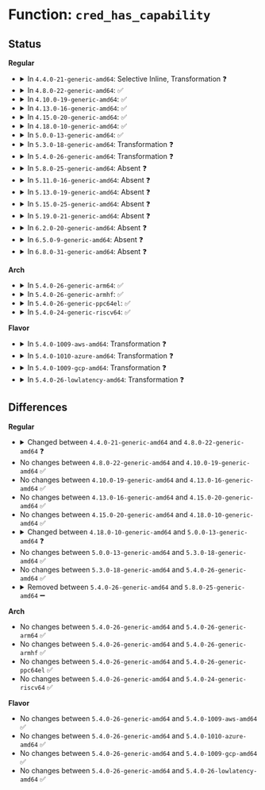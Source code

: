 # Function: <code>cred_has_capability</code>

## Status
<b>Regular</b>
<ul>
<li>
<details>
<summary>In <code>4.4.0-21-generic-amd64</code>: Selective Inline, Transformation ❓</summary>

```c
int cred_has_capability(const struct cred * cred, int cap, int audit)
```

```json
{
  "name": "cred_has_capability",
  "collision_type": "Unique Static",
  "inline_type": "Selective",
  "funcs": [
    {
      "addr": 18446744071582279808,
      "name": "cred_has_capability",
      "external": false,
      "loc": "security/selinux/hooks.c:1586",
      "file": "security/selinux/hooks.c",
      "inline": "not declared, inlined",
      "caller_inline": [],
      "caller_func": [
        "security/selinux/hooks.c:selinux_vm_enough_memory",
        "security/selinux/hooks.c:selinux_capable",
        "security/selinux/hooks.c:selinux_file_ioctl",
        "security/selinux/hooks.c:selinux_inode_getsecurity"
      ]
    }
  ],
  "symbols": [
    {
      "addr": 18446744071582279808,
      "name": "cred_has_capability.part.44",
      "section": ".text",
      "bind": "STB_LOCAL",
      "size": 25
    },
    {
      "addr": 18446744071582281520,
      "name": "cred_has_capability",
      "section": ".text",
      "bind": "STB_LOCAL",
      "size": 256
    }
  ]
}
```
</details>
</li>
<li>
<details>
<summary>In <code>4.8.0-22-generic-amd64</code>: ✅</summary>

```c
int cred_has_capability(const struct cred * cred, int cap, int audit, bool initns)
```

```json
{
  "name": "cred_has_capability",
  "collision_type": "Unique Static",
  "inline_type": "No",
  "funcs": [
    {
      "addr": 18446744071582500768,
      "name": "cred_has_capability",
      "external": false,
      "loc": "security/selinux/hooks.c:1657",
      "file": "security/selinux/hooks.c",
      "inline": "seen, unknown",
      "caller_inline": [],
      "caller_func": [
        "security/selinux/hooks.c:selinux_file_ioctl",
        "security/selinux/hooks.c:selinux_inode_getsecurity",
        "security/selinux/hooks.c:selinux_vm_enough_memory",
        "security/selinux/hooks.c:selinux_capable"
      ]
    }
  ],
  "symbols": [
    {
      "addr": 18446744071582500768,
      "name": "cred_has_capability",
      "section": ".text",
      "bind": "STB_LOCAL",
      "size": 282
    }
  ]
}
```
</details>
</li>
<li>
<details>
<summary>In <code>4.10.0-19-generic-amd64</code>: ✅</summary>

```c
int cred_has_capability(const struct cred * cred, int cap, int audit, bool initns)
```

```json
{
  "name": "cred_has_capability",
  "collision_type": "Unique Static",
  "inline_type": "No",
  "funcs": [
    {
      "addr": 18446744071582593616,
      "name": "cred_has_capability",
      "external": false,
      "loc": "security/selinux/hooks.c:1665",
      "file": "security/selinux/hooks.c",
      "inline": "seen, unknown",
      "caller_inline": [],
      "caller_func": [
        "security/selinux/hooks.c:selinux_file_ioctl",
        "security/selinux/hooks.c:selinux_inode_getsecurity",
        "security/selinux/hooks.c:selinux_vm_enough_memory",
        "security/selinux/hooks.c:selinux_capable"
      ]
    }
  ],
  "symbols": [
    {
      "addr": 18446744071582593616,
      "name": "cred_has_capability",
      "section": ".text",
      "bind": "STB_LOCAL",
      "size": 282
    }
  ]
}
```
</details>
</li>
<li>
<details>
<summary>In <code>4.13.0-16-generic-amd64</code>: ✅</summary>

```c
int cred_has_capability(const struct cred * cred, int cap, int audit, bool initns)
```

```json
{
  "name": "cred_has_capability",
  "collision_type": "Unique Static",
  "inline_type": "No",
  "funcs": [
    {
      "addr": 18446744071582684208,
      "name": "cred_has_capability",
      "external": false,
      "loc": "security/selinux/hooks.c:1664",
      "file": "security/selinux/hooks.c",
      "inline": "seen, unknown",
      "caller_inline": [],
      "caller_func": [
        "security/selinux/hooks.c:selinux_file_ioctl",
        "security/selinux/hooks.c:has_cap_mac_admin",
        "security/selinux/hooks.c:selinux_vm_enough_memory",
        "security/selinux/hooks.c:selinux_capable"
      ]
    }
  ],
  "symbols": [
    {
      "addr": 18446744071582684208,
      "name": "cred_has_capability",
      "section": ".text",
      "bind": "STB_LOCAL",
      "size": 281
    }
  ]
}
```
</details>
</li>
<li>
<details>
<summary>In <code>4.15.0-20-generic-amd64</code>: ✅</summary>

```c
int cred_has_capability(const struct cred * cred, int cap, int audit, bool initns)
```

```json
{
  "name": "cred_has_capability",
  "collision_type": "Unique Static",
  "inline_type": "No",
  "funcs": [
    {
      "addr": 18446744071582839792,
      "name": "cred_has_capability",
      "external": false,
      "loc": "security/selinux/hooks.c:1668",
      "file": "security/selinux/hooks.c",
      "inline": "seen, unknown",
      "caller_inline": [],
      "caller_func": [
        "security/selinux/hooks.c:selinux_file_ioctl",
        "security/selinux/hooks.c:has_cap_mac_admin",
        "security/selinux/hooks.c:selinux_vm_enough_memory",
        "security/selinux/hooks.c:selinux_capable"
      ]
    }
  ],
  "symbols": [
    {
      "addr": 18446744071582839792,
      "name": "cred_has_capability",
      "section": ".text",
      "bind": "STB_LOCAL",
      "size": 281
    }
  ]
}
```
</details>
</li>
<li>
<details>
<summary>In <code>4.18.0-10-generic-amd64</code>: ✅</summary>

```c
int cred_has_capability(const struct cred * cred, int cap, int audit, bool initns)
```

```json
{
  "name": "cred_has_capability",
  "collision_type": "Unique Static",
  "inline_type": "No",
  "funcs": [
    {
      "addr": 18446744071583023232,
      "name": "cred_has_capability",
      "external": false,
      "loc": "security/selinux/hooks.c:1767",
      "file": "security/selinux/hooks.c",
      "inline": "seen, unknown",
      "caller_inline": [],
      "caller_func": [
        "security/selinux/hooks.c:selinux_file_ioctl",
        "security/selinux/hooks.c:has_cap_mac_admin",
        "security/selinux/hooks.c:selinux_vm_enough_memory",
        "security/selinux/hooks.c:selinux_capable"
      ]
    }
  ],
  "symbols": [
    {
      "addr": 18446744071583023232,
      "name": "cred_has_capability",
      "section": ".text",
      "bind": "STB_LOCAL",
      "size": 283
    }
  ]
}
```
</details>
</li>
<li>
<details>
<summary>In <code>5.0.0-13-generic-amd64</code>: ✅</summary>

```c
int cred_has_capability(const struct cred * cred, int cap, unsigned int opts, bool initns)
```

```json
{
  "name": "cred_has_capability",
  "collision_type": "Unique Static",
  "inline_type": "No",
  "funcs": [
    {
      "addr": 18446744071583139744,
      "name": "cred_has_capability",
      "external": false,
      "loc": "security/selinux/hooks.c:1582",
      "file": "security/selinux/hooks.c",
      "inline": "seen, unknown",
      "caller_inline": [],
      "caller_func": [
        "security/selinux/hooks.c:selinux_file_ioctl",
        "security/selinux/hooks.c:has_cap_mac_admin",
        "security/selinux/hooks.c:selinux_vm_enough_memory",
        "security/selinux/hooks.c:selinux_capable"
      ]
    }
  ],
  "symbols": [
    {
      "addr": 18446744071583139744,
      "name": "cred_has_capability",
      "section": ".text",
      "bind": "STB_LOCAL",
      "size": 294
    }
  ]
}
```
</details>
</li>
<li>
<details>
<summary>In <code>5.3.0-18-generic-amd64</code>: Transformation ❓</summary>

```c
int cred_has_capability(const struct cred * cred, int cap, unsigned int opts, bool initns)
```

```json
{
  "name": "cred_has_capability",
  "collision_type": "Unique Static",
  "inline_type": "No",
  "funcs": [
    {
      "addr": 0,
      "name": "cred_has_capability",
      "external": false,
      "loc": "security/selinux/hooks.c:1626",
      "file": "security/selinux/hooks.c",
      "inline": "seen, unknown",
      "caller_inline": [],
      "caller_func": [
        "security/selinux/hooks.c:selinux_file_ioctl",
        "security/selinux/hooks.c:has_cap_mac_admin",
        "security/selinux/hooks.c:selinux_vm_enough_memory",
        "security/selinux/hooks.c:selinux_capable"
      ]
    }
  ],
  "symbols": [
    {
      "addr": 18446744071583327600,
      "name": "cred_has_capability",
      "section": ".text",
      "bind": "STB_LOCAL",
      "size": 284
    },
    {
      "addr": 18446744071583351582,
      "name": "cred_has_capability.cold",
      "section": ".text",
      "bind": "STB_LOCAL",
      "size": 14
    }
  ]
}
```
</details>
</li>
<li>
<details>
<summary>In <code>5.4.0-26-generic-amd64</code>: Transformation ❓</summary>

```c
int cred_has_capability(const struct cred * cred, int cap, unsigned int opts, bool initns)
```

```json
{
  "name": "cred_has_capability",
  "collision_type": "Unique Static",
  "inline_type": "No",
  "funcs": [
    {
      "addr": 0,
      "name": "cred_has_capability",
      "external": false,
      "loc": "security/selinux/hooks.c:1628",
      "file": "security/selinux/hooks.c",
      "inline": "seen, unknown",
      "caller_inline": [],
      "caller_func": [
        "security/selinux/hooks.c:selinux_file_ioctl",
        "security/selinux/hooks.c:has_cap_mac_admin",
        "security/selinux/hooks.c:selinux_vm_enough_memory",
        "security/selinux/hooks.c:selinux_capable"
      ]
    }
  ],
  "symbols": [
    {
      "addr": 18446744071583432960,
      "name": "cred_has_capability",
      "section": ".text",
      "bind": "STB_LOCAL",
      "size": 282
    },
    {
      "addr": 18446744071583457550,
      "name": "cred_has_capability.cold",
      "section": ".text",
      "bind": "STB_LOCAL",
      "size": 14
    }
  ]
}
```
</details>
</li>
<li>
<details>
<summary>In <code>5.8.0-25-generic-amd64</code>: Absent ❓</summary>

```json
{
  "name": "cred_has_capability",
  "collision_type": "Unique Static",
  "inline_type": "Selective",
  "funcs": [
    {
      "addr": 18446744071583776202,
      "name": "cred_has_capability",
      "external": false,
      "loc": "security/selinux/hooks.c:1581",
      "file": "security/selinux/hooks.c",
      "inline": "not declared, inlined",
      "caller_inline": [
        "security/selinux/hooks.c:selinux_vm_enough_memory"
      ],
      "caller_func": [
        "security/selinux/hooks.c:selinux_file_ioctl",
        "security/selinux/hooks.c:has_cap_mac_admin",
        "security/selinux/hooks.c:selinux_capable"
      ]
    }
  ],
  "symbols": [
    {
      "addr": 18446744071583771168,
      "name": "cred_has_capability.isra.0",
      "section": ".text",
      "bind": "STB_LOCAL",
      "size": 278
    },
    {
      "addr": 18446744071583800710,
      "name": "cred_has_capability.isra.0.cold",
      "section": ".text",
      "bind": "STB_LOCAL",
      "size": 14
    }
  ]
}
```
</details>
</li>
<li>
<details>
<summary>In <code>5.11.0-16-generic-amd64</code>: Absent ❓</summary>

```json
{
  "name": "cred_has_capability",
  "collision_type": "Unique Static",
  "inline_type": "Selective",
  "funcs": [
    {
      "addr": 18446744071583896330,
      "name": "cred_has_capability",
      "external": false,
      "loc": "security/selinux/hooks.c:1590",
      "file": "security/selinux/hooks.c",
      "inline": "not declared, inlined",
      "caller_inline": [
        "security/selinux/hooks.c:selinux_vm_enough_memory"
      ],
      "caller_func": [
        "security/selinux/hooks.c:selinux_file_ioctl",
        "security/selinux/hooks.c:has_cap_mac_admin",
        "security/selinux/hooks.c:selinux_capable"
      ]
    }
  ],
  "symbols": [
    {
      "addr": 18446744071583890848,
      "name": "cred_has_capability.isra.0",
      "section": ".text",
      "bind": "STB_LOCAL",
      "size": 278
    },
    {
      "addr": 18446744071591363120,
      "name": "cred_has_capability.isra.0.cold",
      "section": ".text",
      "bind": "STB_LOCAL",
      "size": 14
    }
  ]
}
```
</details>
</li>
<li>
<details>
<summary>In <code>5.13.0-19-generic-amd64</code>: Absent ❓</summary>

```json
{
  "name": "cred_has_capability",
  "collision_type": "Unique Static",
  "inline_type": "Selective",
  "funcs": [
    {
      "addr": 18446744071583922010,
      "name": "cred_has_capability",
      "external": false,
      "loc": "security/selinux/hooks.c:1649",
      "file": "security/selinux/hooks.c",
      "inline": "not declared, inlined",
      "caller_inline": [
        "security/selinux/hooks.c:selinux_vm_enough_memory"
      ],
      "caller_func": [
        "security/selinux/hooks.c:selinux_file_ioctl",
        "security/selinux/hooks.c:has_cap_mac_admin",
        "security/selinux/hooks.c:selinux_capable"
      ]
    }
  ],
  "symbols": [
    {
      "addr": 18446744071583917232,
      "name": "cred_has_capability.isra.0",
      "section": ".text",
      "bind": "STB_LOCAL",
      "size": 278
    },
    {
      "addr": 18446744071591305903,
      "name": "cred_has_capability.isra.0.cold",
      "section": ".text",
      "bind": "STB_LOCAL",
      "size": 14
    }
  ]
}
```
</details>
</li>
<li>
<details>
<summary>In <code>5.15.0-25-generic-amd64</code>: Absent ❓</summary>

```json
{
  "name": "cred_has_capability",
  "collision_type": "Unique Static",
  "inline_type": "Selective",
  "funcs": [
    {
      "addr": 18446744071584286090,
      "name": "cred_has_capability",
      "external": false,
      "loc": "security/selinux/hooks.c:1641",
      "file": "security/selinux/hooks.c",
      "inline": "not declared, inlined",
      "caller_inline": [
        "security/selinux/hooks.c:selinux_vm_enough_memory"
      ],
      "caller_func": [
        "security/selinux/hooks.c:selinux_file_ioctl",
        "security/selinux/hooks.c:has_cap_mac_admin",
        "security/selinux/hooks.c:selinux_capable"
      ]
    }
  ],
  "symbols": [
    {
      "addr": 18446744071584280304,
      "name": "cred_has_capability.isra.0",
      "section": ".text",
      "bind": "STB_LOCAL",
      "size": 278
    },
    {
      "addr": 18446744071592294112,
      "name": "cred_has_capability.isra.0.cold",
      "section": ".text",
      "bind": "STB_LOCAL",
      "size": 14
    }
  ]
}
```
</details>
</li>
<li>
<details>
<summary>In <code>5.19.0-21-generic-amd64</code>: Absent ❓</summary>

```json
{
  "name": "cred_has_capability",
  "collision_type": "Unique Static",
  "inline_type": "Selective",
  "funcs": [
    {
      "addr": 18446744071584906478,
      "name": "cred_has_capability",
      "external": false,
      "loc": "security/selinux/hooks.c:1579",
      "file": "security/selinux/hooks.c",
      "inline": "not declared, inlined",
      "caller_inline": [
        "security/selinux/hooks.c:selinux_vm_enough_memory"
      ],
      "caller_func": [
        "security/selinux/hooks.c:selinux_file_ioctl",
        "security/selinux/hooks.c:has_cap_mac_admin",
        "security/selinux/hooks.c:selinux_capable"
      ]
    }
  ],
  "symbols": [
    {
      "addr": 18446744071584897568,
      "name": "cred_has_capability.isra.0",
      "section": ".text",
      "bind": "STB_LOCAL",
      "size": 354
    },
    {
      "addr": 18446744071594076143,
      "name": "cred_has_capability.isra.0.cold",
      "section": ".text",
      "bind": "STB_LOCAL",
      "size": 14
    }
  ]
}
```
</details>
</li>
<li>
<details>
<summary>In <code>6.2.0-20-generic-amd64</code>: Absent ❓</summary>

```json
{
  "name": "cred_has_capability",
  "collision_type": "Unique Static",
  "inline_type": "Selective",
  "funcs": [
    {
      "addr": 18446744071585615246,
      "name": "cred_has_capability",
      "external": false,
      "loc": "security/selinux/hooks.c:1578",
      "file": "security/selinux/hooks.c",
      "inline": "not declared, inlined",
      "caller_inline": [
        "security/selinux/hooks.c:selinux_vm_enough_memory"
      ],
      "caller_func": [
        "security/selinux/hooks.c:selinux_file_ioctl",
        "security/selinux/hooks.c:has_cap_mac_admin",
        "security/selinux/hooks.c:selinux_capable"
      ]
    }
  ],
  "symbols": [
    {
      "addr": 18446744071585605216,
      "name": "cred_has_capability.isra.0",
      "section": ".text",
      "bind": "STB_LOCAL",
      "size": 372
    }
  ]
}
```
</details>
</li>
<li>
<details>
<summary>In <code>6.5.0-9-generic-amd64</code>: Absent ❓</summary>

```json
{
  "name": "cred_has_capability",
  "collision_type": "Unique Static",
  "inline_type": "Selective",
  "funcs": [
    {
      "addr": 18446744071585843731,
      "name": "cred_has_capability",
      "external": false,
      "loc": "security/selinux/hooks.c:1592",
      "file": "security/selinux/hooks.c",
      "inline": "not declared, inlined",
      "caller_inline": [
        "security/selinux/hooks.c:selinux_vm_enough_memory"
      ],
      "caller_func": [
        "security/selinux/hooks.c:selinux_file_ioctl",
        "security/selinux/hooks.c:has_cap_mac_admin",
        "security/selinux/hooks.c:selinux_capable"
      ]
    }
  ],
  "symbols": [
    {
      "addr": 18446744071585835840,
      "name": "cred_has_capability.isra.0",
      "section": ".text",
      "bind": "STB_LOCAL",
      "size": 351
    }
  ]
}
```
</details>
</li>
<li>
<details>
<summary>In <code>6.8.0-31-generic-amd64</code>: Absent ❓</summary>

```json
{
  "name": "cred_has_capability",
  "collision_type": "Unique Static",
  "inline_type": "Selective",
  "funcs": [
    {
      "addr": 18446744071586094470,
      "name": "cred_has_capability",
      "external": false,
      "loc": "security/selinux/hooks.c:1634",
      "file": "security/selinux/hooks.c",
      "inline": "not declared, inlined",
      "caller_inline": [
        "security/selinux/hooks.c:selinux_vm_enough_memory"
      ],
      "caller_func": [
        "security/selinux/hooks.c:selinux_file_ioctl",
        "security/selinux/hooks.c:has_cap_mac_admin",
        "security/selinux/hooks.c:selinux_capable"
      ]
    }
  ],
  "symbols": [
    {
      "addr": 18446744071586085840,
      "name": "cred_has_capability.isra.0",
      "section": ".text",
      "bind": "STB_LOCAL",
      "size": 351
    }
  ]
}
```
</details>
</li>
</ul>
<b>Arch</b>
<ul>
<li>
<details>
<summary>In <code>5.4.0-26-generic-arm64</code>: ✅</summary>

```c
int cred_has_capability(const struct cred * cred, int cap, unsigned int opts, bool initns)
```

```json
{
  "name": "cred_has_capability",
  "collision_type": "Unique Static",
  "inline_type": "No",
  "funcs": [
    {
      "addr": 18446603336495192064,
      "name": "cred_has_capability",
      "external": false,
      "loc": "security/selinux/hooks.c:1628",
      "file": "security/selinux/hooks.c",
      "inline": "seen, unknown",
      "caller_inline": [],
      "caller_func": [
        "security/selinux/hooks.c:selinux_file_ioctl",
        "security/selinux/hooks.c:has_cap_mac_admin",
        "security/selinux/hooks.c:selinux_vm_enough_memory",
        "security/selinux/hooks.c:selinux_capable"
      ]
    }
  ],
  "symbols": [
    {
      "addr": 18446603336495192064,
      "name": "cred_has_capability",
      "section": ".text",
      "bind": "STB_LOCAL",
      "size": 392
    }
  ]
}
```
</details>
</li>
<li>
<details>
<summary>In <code>5.4.0-26-generic-armhf</code>: ✅</summary>

```c
int cred_has_capability(const struct cred * cred, int cap, unsigned int opts, bool initns)
```

```json
{
  "name": "cred_has_capability",
  "collision_type": "Unique Static",
  "inline_type": "No",
  "funcs": [
    {
      "addr": 3228591300,
      "name": "cred_has_capability",
      "external": false,
      "loc": "security/selinux/hooks.c:1628",
      "file": "security/selinux/hooks.c",
      "inline": "seen, unknown",
      "caller_inline": [],
      "caller_func": [
        "security/selinux/hooks.c:selinux_file_ioctl",
        "security/selinux/hooks.c:has_cap_mac_admin",
        "security/selinux/hooks.c:selinux_vm_enough_memory",
        "security/selinux/hooks.c:selinux_capable"
      ]
    }
  ],
  "symbols": [
    {
      "addr": 3228591300,
      "name": "cred_has_capability",
      "section": ".text",
      "bind": "STB_LOCAL",
      "size": 356
    }
  ]
}
```
</details>
</li>
<li>
<details>
<summary>In <code>5.4.0-26-generic-ppc64el</code>: ✅</summary>

```c
int cred_has_capability(const struct cred * cred, int cap, unsigned int opts, bool initns)
```

```json
{
  "name": "cred_has_capability",
  "collision_type": "Unique Static",
  "inline_type": "No",
  "funcs": [
    {
      "addr": 13835058055289156896,
      "name": "cred_has_capability",
      "external": false,
      "loc": "security/selinux/hooks.c:1628",
      "file": "security/selinux/hooks.c",
      "inline": "seen, unknown",
      "caller_inline": [],
      "caller_func": [
        "security/selinux/hooks.c:selinux_file_ioctl",
        "security/selinux/hooks.c:has_cap_mac_admin",
        "security/selinux/hooks.c:selinux_vm_enough_memory",
        "security/selinux/hooks.c:selinux_capable"
      ]
    }
  ],
  "symbols": [
    {
      "addr": 13835058055289156896,
      "name": "cred_has_capability",
      "section": ".text",
      "bind": "STB_LOCAL",
      "size": 540
    }
  ]
}
```
</details>
</li>
<li>
<details>
<summary>In <code>5.4.0-24-generic-riscv64</code>: ✅</summary>

```c
int cred_has_capability(const struct cred * cred, int cap, unsigned int opts, bool initns)
```

```json
{
  "name": "cred_has_capability",
  "collision_type": "Unique Static",
  "inline_type": "No",
  "funcs": [
    {
      "addr": 18446743936274430194,
      "name": "cred_has_capability",
      "external": false,
      "loc": "security/selinux/hooks.c:1628",
      "file": "security/selinux/hooks.c",
      "inline": "seen, unknown",
      "caller_inline": [],
      "caller_func": [
        "security/selinux/hooks.c:selinux_file_ioctl",
        "security/selinux/hooks.c:has_cap_mac_admin",
        "security/selinux/hooks.c:selinux_vm_enough_memory",
        "security/selinux/hooks.c:selinux_capable"
      ]
    }
  ],
  "symbols": [
    {
      "addr": 18446743936274430194,
      "name": "cred_has_capability",
      "section": ".text",
      "bind": "STB_LOCAL",
      "size": 290
    }
  ]
}
```
</details>
</li>
</ul>
<b>Flavor</b>
<ul>
<li>
<details>
<summary>In <code>5.4.0-1009-aws-amd64</code>: Transformation ❓</summary>

```c
int cred_has_capability(const struct cred * cred, int cap, unsigned int opts, bool initns)
```

```json
{
  "name": "cred_has_capability",
  "collision_type": "Unique Static",
  "inline_type": "No",
  "funcs": [
    {
      "addr": 0,
      "name": "cred_has_capability",
      "external": false,
      "loc": "security/selinux/hooks.c:1628",
      "file": "security/selinux/hooks.c",
      "inline": "seen, unknown",
      "caller_inline": [],
      "caller_func": [
        "security/selinux/hooks.c:selinux_file_ioctl",
        "security/selinux/hooks.c:has_cap_mac_admin",
        "security/selinux/hooks.c:selinux_vm_enough_memory",
        "security/selinux/hooks.c:selinux_capable"
      ]
    }
  ],
  "symbols": [
    {
      "addr": 18446744071583401696,
      "name": "cred_has_capability",
      "section": ".text",
      "bind": "STB_LOCAL",
      "size": 282
    },
    {
      "addr": 18446744071583426286,
      "name": "cred_has_capability.cold",
      "section": ".text",
      "bind": "STB_LOCAL",
      "size": 14
    }
  ]
}
```
</details>
</li>
<li>
<details>
<summary>In <code>5.4.0-1010-azure-amd64</code>: Transformation ❓</summary>

```c
int cred_has_capability(const struct cred * cred, int cap, unsigned int opts, bool initns)
```

```json
{
  "name": "cred_has_capability",
  "collision_type": "Unique Static",
  "inline_type": "No",
  "funcs": [
    {
      "addr": 0,
      "name": "cred_has_capability",
      "external": false,
      "loc": "security/selinux/hooks.c:1628",
      "file": "security/selinux/hooks.c",
      "inline": "seen, unknown",
      "caller_inline": [],
      "caller_func": [
        "security/selinux/hooks.c:selinux_file_ioctl",
        "security/selinux/hooks.c:has_cap_mac_admin",
        "security/selinux/hooks.c:selinux_vm_enough_memory",
        "security/selinux/hooks.c:selinux_capable"
      ]
    }
  ],
  "symbols": [
    {
      "addr": 18446744071583338768,
      "name": "cred_has_capability",
      "section": ".text",
      "bind": "STB_LOCAL",
      "size": 282
    },
    {
      "addr": 18446744071583363358,
      "name": "cred_has_capability.cold",
      "section": ".text",
      "bind": "STB_LOCAL",
      "size": 14
    }
  ]
}
```
</details>
</li>
<li>
<details>
<summary>In <code>5.4.0-1009-gcp-amd64</code>: Transformation ❓</summary>

```c
int cred_has_capability(const struct cred * cred, int cap, unsigned int opts, bool initns)
```

```json
{
  "name": "cred_has_capability",
  "collision_type": "Unique Static",
  "inline_type": "No",
  "funcs": [
    {
      "addr": 0,
      "name": "cred_has_capability",
      "external": false,
      "loc": "security/selinux/hooks.c:1628",
      "file": "security/selinux/hooks.c",
      "inline": "seen, unknown",
      "caller_inline": [],
      "caller_func": [
        "security/selinux/hooks.c:selinux_file_ioctl",
        "security/selinux/hooks.c:has_cap_mac_admin",
        "security/selinux/hooks.c:selinux_vm_enough_memory",
        "security/selinux/hooks.c:selinux_capable"
      ]
    }
  ],
  "symbols": [
    {
      "addr": 18446744071583385472,
      "name": "cred_has_capability",
      "section": ".text",
      "bind": "STB_LOCAL",
      "size": 282
    },
    {
      "addr": 18446744071583410062,
      "name": "cred_has_capability.cold",
      "section": ".text",
      "bind": "STB_LOCAL",
      "size": 14
    }
  ]
}
```
</details>
</li>
<li>
<details>
<summary>In <code>5.4.0-26-lowlatency-amd64</code>: Transformation ❓</summary>

```c
int cred_has_capability(const struct cred * cred, int cap, unsigned int opts, bool initns)
```

```json
{
  "name": "cred_has_capability",
  "collision_type": "Unique Static",
  "inline_type": "No",
  "funcs": [
    {
      "addr": 0,
      "name": "cred_has_capability",
      "external": false,
      "loc": "security/selinux/hooks.c:1628",
      "file": "security/selinux/hooks.c",
      "inline": "seen, unknown",
      "caller_inline": [],
      "caller_func": [
        "security/selinux/hooks.c:selinux_file_ioctl",
        "security/selinux/hooks.c:has_cap_mac_admin",
        "security/selinux/hooks.c:selinux_vm_enough_memory",
        "security/selinux/hooks.c:selinux_capable"
      ]
    }
  ],
  "symbols": [
    {
      "addr": 18446744071583494496,
      "name": "cred_has_capability",
      "section": ".text",
      "bind": "STB_LOCAL",
      "size": 282
    },
    {
      "addr": 18446744071583506577,
      "name": "cred_has_capability.cold",
      "section": ".text",
      "bind": "STB_LOCAL",
      "size": 14
    }
  ]
}
```
</details>
</li>
</ul>

## Differences
<b>Regular</b>
<ul>
<li>
<details>
<summary>Changed between <code>4.4.0-21-generic-amd64</code> and <code>4.8.0-22-generic-amd64</code> ❓</summary>
<ul>
<li>
<b>Param added. </b>
<code>bool initns</code>
</li>
</ul>
</details>
</li>
<li>
No changes between <code>4.8.0-22-generic-amd64</code> and <code>4.10.0-19-generic-amd64</code> ✅
</li>
<li>
No changes between <code>4.10.0-19-generic-amd64</code> and <code>4.13.0-16-generic-amd64</code> ✅
</li>
<li>
No changes between <code>4.13.0-16-generic-amd64</code> and <code>4.15.0-20-generic-amd64</code> ✅
</li>
<li>
No changes between <code>4.15.0-20-generic-amd64</code> and <code>4.18.0-10-generic-amd64</code> ✅
</li>
<li>
<details>
<summary>Changed between <code>4.18.0-10-generic-amd64</code> and <code>5.0.0-13-generic-amd64</code> ❓</summary>
<ul>
<li>
<b>Param added. </b>
<code>unsigned int opts</code>
</li>
<li>
<b>Param removed. </b>
<code>int audit</code>
</li>
</ul>
</details>
</li>
<li>
No changes between <code>5.0.0-13-generic-amd64</code> and <code>5.3.0-18-generic-amd64</code> ✅
</li>
<li>
No changes between <code>5.3.0-18-generic-amd64</code> and <code>5.4.0-26-generic-amd64</code> ✅
</li>
<li>
<details>
<summary>Removed between <code>5.4.0-26-generic-amd64</code> and <code>5.8.0-25-generic-amd64</code> ➖</summary>

```c
int cred_has_capability(const struct cred * cred, int cap, unsigned int opts, bool initns)
```
</details>
</li>
</ul>
<b>Arch</b>
<ul>
<li>
No changes between <code>5.4.0-26-generic-amd64</code> and <code>5.4.0-26-generic-arm64</code> ✅
</li>
<li>
No changes between <code>5.4.0-26-generic-amd64</code> and <code>5.4.0-26-generic-armhf</code> ✅
</li>
<li>
No changes between <code>5.4.0-26-generic-amd64</code> and <code>5.4.0-26-generic-ppc64el</code> ✅
</li>
<li>
No changes between <code>5.4.0-26-generic-amd64</code> and <code>5.4.0-24-generic-riscv64</code> ✅
</li>
</ul>
<b>Flavor</b>
<ul>
<li>
No changes between <code>5.4.0-26-generic-amd64</code> and <code>5.4.0-1009-aws-amd64</code> ✅
</li>
<li>
No changes between <code>5.4.0-26-generic-amd64</code> and <code>5.4.0-1010-azure-amd64</code> ✅
</li>
<li>
No changes between <code>5.4.0-26-generic-amd64</code> and <code>5.4.0-1009-gcp-amd64</code> ✅
</li>
<li>
No changes between <code>5.4.0-26-generic-amd64</code> and <code>5.4.0-26-lowlatency-amd64</code> ✅
</li>
</ul>
